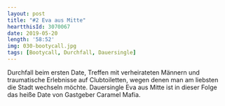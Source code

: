 ```yaml
---
layout: post
title: "#2 Eva aus Mitte"
heartthisId: 3070067
date: 2019-05-20
length: '58:52'
img: 030-bootycall.jpg
tags: [Bootycall, Durchfall, Dauersingle]
---
```

Durchfall beim ersten Date, Treffen mit verheirateten Männern und traumatische Erlebnisse auf Clubtoiletten, wegen denen man am liebsten die Stadt wechseln möchte. Dauersingle Eva aus Mitte ist in dieser Folge das heiße Date von Gastgeber Caramel Mafia.